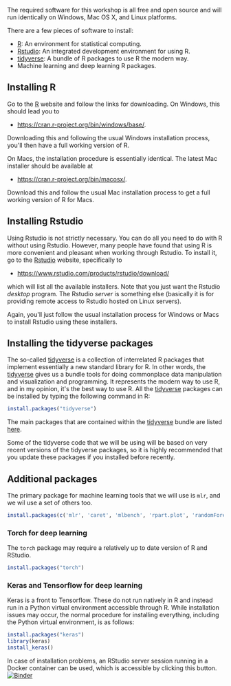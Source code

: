The required software for this workshop is all free and open source and will run identically on Windows, Mac OS X, and Linux platforms.

There are a few pieces of software to install:

-   [R](https://www.r-project.org/): An environment for statistical
    computing.
-   [Rstudio](https://www.rstudio.com/): An integrated development
    environment for using R.
-   [tidyverse](https://www.tidyverse.org/): A bundle of R packages to
    use R the modern way.
-   Machine learning and deep learning R packages.

## Installing R

Go to the [R](https://www.r-project.org/) website and follow the links
for downloading. On Windows, this should lead you to

-   <https://cran.r-project.org/bin/windows/base/>.

Downloading this and following the usual Windows installation process,
you\'ll then have a full working version of R.

On Macs, the installation procedure is essentially identical. The latest
Mac installer should be available at

-   <https://cran.r-project.org/bin/macosx/>.

Download this and follow the usual Mac installation process to get a
full working version of R for Macs.

## Installing Rstudio

Using Rstudio is not strictly necessary. You can do all you need to do
with R without using Rstudio. However, many people have found that using
R is more convenient and pleasant when working through Rstudio. To
install it, go to the [Rstudio](https://www.rstudio.com/) website,
specifically to

-   <https://www.rstudio.com/products/rstudio/download/>

which will list all the available installers. Note that you just want
the Rstudio *desktop* program. The Rstudio *server* is something else
(basically it is for providing remote access to Rstudio hosted on Linux
servers).

Again, you\'ll just follow the usual installation process for Windows or
Macs to install Rstudio using these installers.

## Installing the tidyverse packages

The so-called [tidyverse](https://www.tidyverse.org/) is a collection of
interrelated R packages that implement essentially a new standard
library for R. In other words, the
[tidyverse](https://www.tidyverse.org/) gives us a bundle tools for
doing commonplace data manipulation and visualization and programming.
It represents the modern way to use R, and in my opinion, it\'s the best
way to use R. All the [tidyverse](https://www.tidyverse.org/) packages
can be installed by typing the following command in R:

```r
install.packages("tidyverse")
```

The main packages that are contained within the
[tidyverse](https://www.tidyverse.org/) bundle are listed
[here](https://www.tidyverse.org/packages/).

Some of the tidyverse code that we will be using will be based on very recent versions of the tidyverse packages, so it is highly recommended that you update these packages if you installed before recently.


## Additional packages

The primary package for machine learning tools that we will use is `mlr`, and we wil use a set of others too.
```r
install.packages(c('mlr', 'caret', 'mlbench', 'rpart.plot', 'randomForest', 'mclust', 'GGally', 'clue', 'clusterSim', 'kernlab'))
```

### Torch for deep learning

The `torch` package may require a relatively up to date version of R and RStudio.

```r
install.packages("torch")
```

### Keras and Tensorflow for deep learning

Keras is a front to Tensorflow. These do not run natively in R and instead run in a Python virtual environment accessible through R.
While installation issues may occur, the normal procedure for installing everything, including the Python virtual environment, is as follows:

```r
install.packages("keras")
library(keras)
install_keras()
```

In case of installation problems, an RStudio server session running in a Docker container can be used, which is accessible by clicking this button.
[![Binder](https://notebooks.gesis.org/binder/badge_logo.svg)](https://notebooks.gesis.org/binder/v2/gh/mark-andrews/intro_bda_qub/HEAD?urlpath=rstudio)
